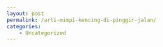 ```yaml
---
layout: post
permalink: /arti-mimpi-kencing-di-pinggir-jalan/
categories:
    - Uncategorized
---
```


